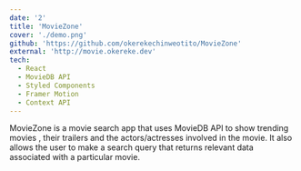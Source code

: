 ```yaml
---
date: '2'
title: 'MovieZone'
cover: './demo.png'
github: 'https://github.com/okerekechinweotito/MovieZone'
external: 'http://movie.okereke.dev'
tech:
  - React
  - MovieDB API
  - Styled Components
  - Framer Motion
  - Context API
---
```


MovieZone is a movie search app that uses MovieDB API to show trending movies , their trailers and the actors/actresses involved in the movie. It also allows the user to make a search query that returns relevant data associated with a particular movie.
